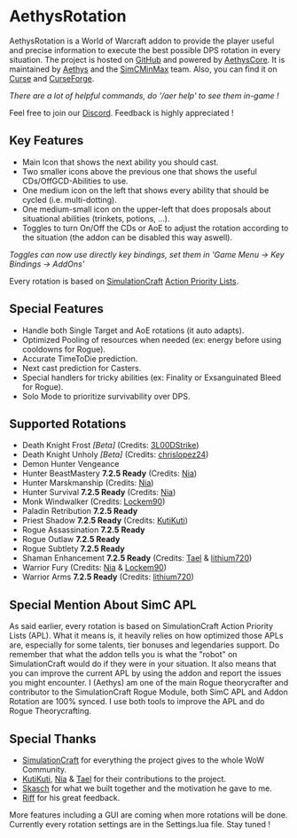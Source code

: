 # AethysRotation

AethysRotation is a World of Warcraft addon to provide the player useful and precise information to execute the best possible DPS rotation in every situation.
The project is hosted on [GitHub](https://github.com/SimCMinMax/AethysRotation) and powered by [AethysCore](https://github.com/SimCMinMax/AethysRotation).
It is maintained by [Aethys](https://github.com/Aethys256/) and the [SimCMinMax](https://github.com/orgs/SimCMinMax/people) team.
Also, you can find it on [Curse](https://mods.curse.com/addons/wow/aethysrotation) and [CurseForge](https://wow.curseforge.com/projects/aethysrotation).

_There are a lot of helpful commands, do '/aer help' to see them in-game !_

Feel free to join our [Discord](https://discord.gg/tFR2uvK). Feedback is highly appreciated !

## Key Features
- Main Icon that shows the next ability you should cast.
- Two smaller icons above the previous one that shows the useful CDs/OffGCD-Abilities to use.
- One medium icon on the left that shows every ability that should be cycled (i.e. multi-dotting).
- One medium-small icon on the upper-left that does proposals about situational abilities (trinkets, potions, ...).
- Toggles to turn On/Off the CDs or AoE to adjust the rotation according to the situation (the addon can be disabled this way aswell).

_Toggles can now use directly key bindings, set them in 'Game Menu -> Key Bindings -> AddOns'_

Every rotation is based on [SimulationCraft](http://simulationcraft.org/) [Action Priority Lists](https://github.com/simulationcraft/simc/wiki/ActionLists).

## Special Features
- Handle both Single Target and AoE rotations (it auto adapts).
- Optimized Pooling of resources when needed (ex: energy before using cooldowns for Rogue).
- Accurate TimeToDie prediction.
- Next cast prediction for Casters.
- Special handlers for tricky abilities (ex: Finality or Exsanguinated Bleed for Rogue).
- Solo Mode to prioritize survivability over DPS.

## Supported Rotations
- Death Knight Frost _[Beta]_ (Credits: [3L00DStrike](https://github.com/3L00DStrike))
- Death Knight Unholy _[Beta]_ (Credits: [chrislopez24](https://github.com/chrislopez24))
- Demon Hunter Vengeance
- Hunter BeastMastery **7.2.5 Ready** (Credits: [Nia](https://github.com/Nianel))
- Hunter Marskmanship (Credits: [Nia](https://github.com/Nianel))
- Hunter Survival **7.2.5 Ready** (Credits: [Nia](https://github.com/Nianel))
- Monk Windwalker (Credits: [Lockem90](https://github.com/Lockem90))
- Paladin Retribution **7.2.5 Ready**
- Priest Shadow **7.2.5 Ready** (Credits: [KutiKuti](https://github.com/Kutikuti))
- Rogue Assassination **7.2.5 Ready**
- Rogue Outlaw **7.2.5 Ready**
- Rogue Subtlety **7.2.5 Ready**
- Shaman Enhancement **7.2.5 Ready** (Credits: [Tael](https://github.com/Tae-l) & [lithium720](https://github.com/lithium720))
- Warrior Fury (Credits: [Nia](https://github.com/Nianel) & [Lockem90](https://github.com/Lockem90))
- Warrior Arms **7.2.5 Ready** (Credits: [lithium720](https://github.com/lithium720))

## Special Mention About SimC APL
As said earlier, every rotation is based on SimulationCraft Action Priority Lists (APL).
What it means is, it heavily relies on how optimized those APLs are, especially for some talents, tier bonuses and legendaries support.
Do remember that what the addon tells you is what the "robot" on SimulationCraft would do if they were in your situation.
It also means that you can improve the current APL by using the addon and report the issues you might encounter.
I (Aethys) am one of the main Rogue theorycrafter and contributor to the SimulationCraft Rogue Module, both SimC APL and Addon Rotation are 100% synced. I use both tools to improve the APL and do Rogue Theorycrafting.

## Special Thanks
- [SimulationCraft](http://simulationcraft.org/) for everything the project gives to the whole WoW Community.
- [KutiKuti](https://github.com/Kutikuti), [Nia](https://github.com/Nianel) & [Tael](https://github.com/Tae-l) for their contributions to the project.
- [Skasch](https://github.com/skasch) for what we built together and the motivation he gave to me.
- [Riff](https://github.com/tombell) for his great feedback.


More features including a GUI are coming when more rotations will be done. Currently every rotation settings are in the Settings.lua file.
Stay tuned !
